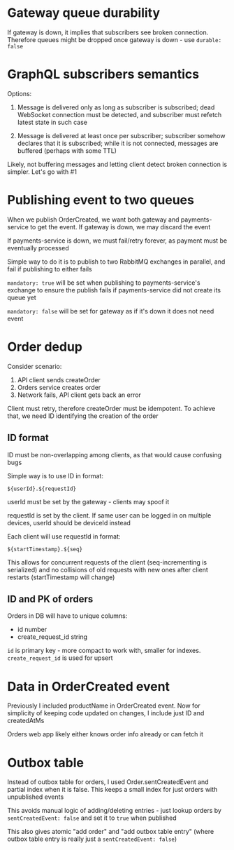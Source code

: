 # Gateway queue durability

If gateway is down, it implies that subscribers see broken connection. Therefore queues might be dropped once gateway is down - use `durable: false`

# GraphQL subscribers semantics

Options:

1. Message is delivered only as long as subscriber is subscribed; dead WebSocket connection must be detected, and subscriber must refetch latest state in such case

2. Message is delivered at least once per subscriber; subscriber somehow declares that it is subscribed; while it is not connected, messages are buffered (perhaps
with some TTL)

Likely, not buffering messages and letting client detect broken connection is
simpler. Let's go with #1

# Publishing event to two queues

When we publish OrderCreated, we want both gateway and payments-service to
get the event. If gateway is down, we may discard the event

If payments-service is down, we must fail/retry forever, as payment must 
be eventually processed

Simple way to do it is to publish to two RabbitMQ exchanges in parallel,
and fail if publishing to either fails

`mandatory: true` will be set when publishing to payments-service's exchange
to ensure the publish fails if payments-service did not create its queue yet

`mandatory: false` will be set for gateway as if it's down it does not need
event

# Order dedup

Consider scenario:

1. API client sends createOrder
2. Orders service creates order
3. Network fails, API client gets back an error

Client must retry, therefore createOrder must be idempotent. To achieve that,
we need ID identifying the creation of the order

## ID format

ID must be non-overlapping among clients, as that would cause confusing bugs

Simple way is to use ID in format:

`${userId}.${requestId}`

userId must be set by the gateway - clients may spoof it

requestId is set by the client. If same user can be logged in on multiple devices,
userId should be deviceId instead

Each client will use requestId in format:

`${startTimestamp}.${seq}`

This allows for concurrent requests of the client (seq-incrementing is serialized)
and no collisions of old requests with new ones after client restarts
(startTimestamp will change)

## ID and PK of orders

Orders in DB will have to unique columns:

- id number
- create_request_id string

`id` is primary key - more compact to work with, smaller for indexes. 
`create_request_id` is used for upsert

# Data in OrderCreated event

Previously I included productName in OrderCreated event. Now for simplicity
of keeping code updated on changes, I include just ID and createdAtMs

Orders web app likely either knows order info already or can fetch it

# Outbox table

Instead of outbox table for orders, I used Order.sentCreatedEvent and partial index
when it is false. This keeps a small index for just orders with unpublished events

This avoids manual logic of adding/deleting entries - just lookup orders by 
`sentCreatedEvent: false` and set it to `true` when published

This also gives atomic "add order" and "add outbox table entry" (where outbox
table entry is really just a `sentCreatedEvent: false`)
